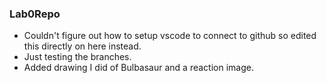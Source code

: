 ### Lab0Repo
+ Couldn't figure out how to setup vscode to connect to github so edited this directly on here instead.
+ Just testing the branches.
+ Added drawing I did of Bulbasaur and a reaction image.
